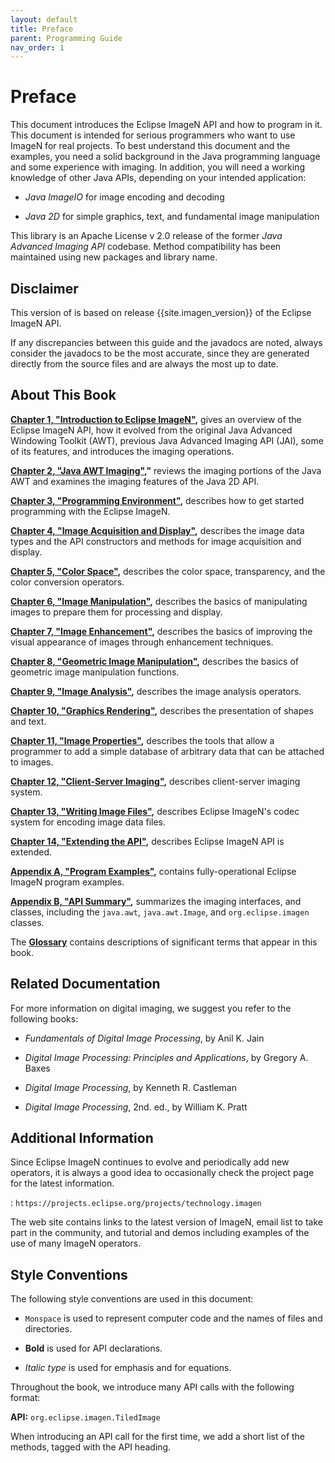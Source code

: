 ```yaml
---
layout: default
title: Preface
parent: Programming Guide
nav_order: 1
---
```


# Preface

This document introduces the Eclipse ImageN API and how to
program in it. This document is intended for serious programmers who
want to use ImageN for real projects. To best
understand this document and the examples, you need a solid background
in the Java programming language and some experience with imaging. In
addition, you will need a working knowledge of other Java APIs,
depending on your intended application:

- *Java ImageIO* for image encoding and decoding

- *Java 2D* for simple graphics, text, and fundamental image manipulation

This library is an Apache License v 2.0 release of the former *Java Advanced Imaging API*
codebase. Method compatibility has been maintained using new packages and library name.

Disclaimer
----------

This version of is based on release {{site.imagen_version}} of the Eclipse ImageN API.

If any discrepancies between this guide and the javadocs are noted, always
consider the javadocs to be the most accurate, since they are
generated directly from the source files and are always the most up to
date.

About This Book
---------------

**[Chapter 1, \"Introduction to Eclipse ImageN\"](../introduction),** gives an overview of the Eclipse ImageN API, how it evolved from the original Java Advanced Windowing Toolkit (AWT), previous Java Advanced Imaging API (JAI), some of its features, and introduces the imaging operations.

**[Chapter 2, \"Java AWT Imaging\"](../j2d-concepts),"** reviews the imaging portions of the Java AWT and examines the imaging features of the Java 2D API.

**[Chapter 3, \"Programming Environment\"](../programming-environ),** describes how to get started programming with the Eclipse ImageN.

**[Chapter 4, \"Image Acquisition and
Display\"](../acquisition),** describes the image data types and the API constructors and methods for image acquisition and display.

**[Chapter 5, \"Color Space\"](../color),** describes the color space, transparency, and the color conversion operators.

**[Chapter 6, \"Image
Manipulation\"](../image-manipulation),** describes the basics of manipulating images to prepare them for processing and display.

**[Chapter 7, \"Image Enhancement\"](../image-enhance),** describes the basics of improving the visual appearance of images through enhancement techniques.

**[Chapter 8, \"Geometric Image
Manipulation\"](../geom-image-manip),** describes the basics of geometric image manipulation functions.

**[Chapter 9, \"Image Analysis\"](../analysis),** describes the image analysis operators.

**[Chapter 10, \"Graphics Rendering\"](../graphics),** describes the presentation of shapes and text.

**[Chapter 11, \"Image Properties\"](../properties),** describes the tools that allow a programmer to add a simple database of arbitrary data that can be attached to images.

**[Chapter 12, \"Client-Server
Imaging\"](../client-server),** describes client-server imaging system.

**[Chapter 13, \"Writing Image Files\"](../encode),** describes Eclipse ImageN\'s codec system for encoding image data files.

**[Chapter 14, \"Extending the API\"](../extension),** describes Eclipse ImageN API is extended.

**[Appendix A, \"Program Examples\"](../Examples),** contains fully-operational Eclipse ImageN program examples.

**[Appendix B, \"API
Summary\"](../api-summary),** summarizes the imaging interfaces, and classes, including the `java.awt`, `java.awt.Image`, and `org.eclipse.imagen` classes.

The **[Glossary](../glossary)** contains descriptions of significant terms that appear in this book.

Related Documentation
---------------------

For more information on digital imaging, we suggest you refer to the
following books:

-   *Fundamentals of Digital Image Processing*, by Anil K. Jain

-   *Digital Image Processing: Principles and Applications*, by
    Gregory A. Baxes

-   *Digital Image Processing*, by Kenneth R. Castleman

-   *Digital Image Processing*, 2nd. ed., by William K. Pratt

Additional Information
----------------------

Since Eclipse ImageN continues to evolve and periodically add
new operators, it is always a good idea to occasionally check the
project page for the latest information.

:   `https://projects.eclipse.org/projects/technology.imagen`

The web site contains links to the latest version of ImageN, email
list to take part in the community, and tutorial and demos 
including examples of the use of many ImageN operators.

Style Conventions
-----------------

The following style conventions are used in this document:

-   `Monspace` is used to represent computer code and the names of
    files and directories.

-   **Bold** is used for API declarations.

-   *Italic type* is used for emphasis and for equations.

Throughout the book, we introduce many API calls with the following format:

**API:** `org.eclipse.imagen.TiledImage`

When introducing an API call for the first time, we add a short
list of the methods, tagged with the API heading.
